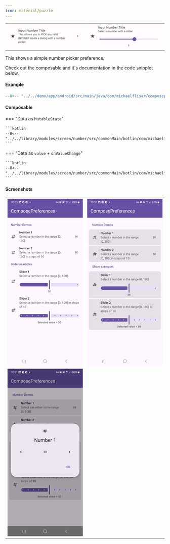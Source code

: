 ```yaml
---
icon: material/puzzle
---
```


|                                                    |                                                    |
|----------------------------------------------------|----------------------------------------------------|
| ![Screenshot](../screenshots/previews/number1.jpg) | ![Screenshot](../screenshots/previews/number2.jpg) |

This shows a simple number picker preference.

Check out the composable and it's documentation in the code snipplet below.

#### Example

```kotlin
--8<-- "../../demo/app/android/src/main/java/com/michaelflisar/composepreferences/demo/demos/PrefScreenDemo.kt:demo-number"
```

#### Composable

=== "Data as `MutableState`"

    ```kotlin
    --8<-- "../../library/modules/screen/number/src/commonMain/kotlin/com/michaelflisar/composepreferences/screen/number/PreferenceNumber.kt:constructor"
    ```

=== "Data as `value` + `onValueChange`"

    ```kotlin
    --8<-- "../../library/modules/screen/number/src/commonMain/kotlin/com/michaelflisar/composepreferences/screen/number/PreferenceNumber.kt:constructor2"
    ```

#### Screenshots

|                                                         |                                                        |
|---------------------------------------------------------|--------------------------------------------------------|
| ![Screenshot](../screenshots/number/number-default.jpg) | ![Screenshot](../screenshots/number/number-modern.jpg) |
| ![Screenshot](../screenshots/number/number-dialog.jpg)  |                                                        |